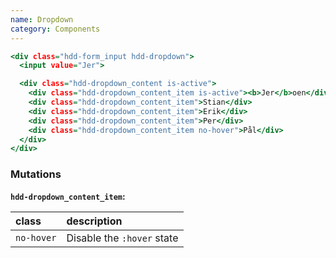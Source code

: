 ```yaml
---
name: Dropdown
category: Components
---
```


```dropdown.html
<div class="hdd-form_input hdd-dropdown">
  <input value="Jer">

  <div class="hdd-dropdown_content is-active">
    <div class="hdd-dropdown_content_item is-active"><b>Jer</b>oen</div>
    <div class="hdd-dropdown_content_item">Stian</div>
    <div class="hdd-dropdown_content_item">Erik</div>
    <div class="hdd-dropdown_content_item">Per</div>
    <div class="hdd-dropdown_content_item no-hover">Pål</div>
  </div>
</div>

```

### Mutations
**`hdd-dropdown_content_item`:**

| class | description|
| :--- | :--- |
| `no-hover` | Disable the `:hover` state |

